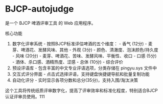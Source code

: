# BJCP-autojudge
是一个 BJCP 啤酒评审工具 的 Web 应用程序。

  核心功能

  1. 数字化评审系统 - 按照BJCP标准评估啤酒的五个维度：
    - 香气 (12分) - 麦芽、啤酒花、发酵风味、其他
    - 外观 (3分) - 颜色、清澈度、泡沫颜色/持久度
    - 风味 (20分) - 麦芽、啤酒花、苦味、发酵风味、平衡性、收口
    - 口感 (5分) - 酒体、杀口感、酒精热度、涩感
    - 总体 (10分) - 综合评价
  2. 预设评语库 - 包含丰富的中文专业评语选项，分类存储在 pingyu.sys
  文件中
  3. 交互式评分界面 - 点击式选择评语，支持键盘快捷键导航和批量复制功能
  4. 自动化评分 - 实时显示各项分数和总分(35分)，支持入围/淘汰决策

  这个工具将传统纸质评审数字化，提高了评审效率和标准化程度，特别适合BJCP
  认证评审员使用。111